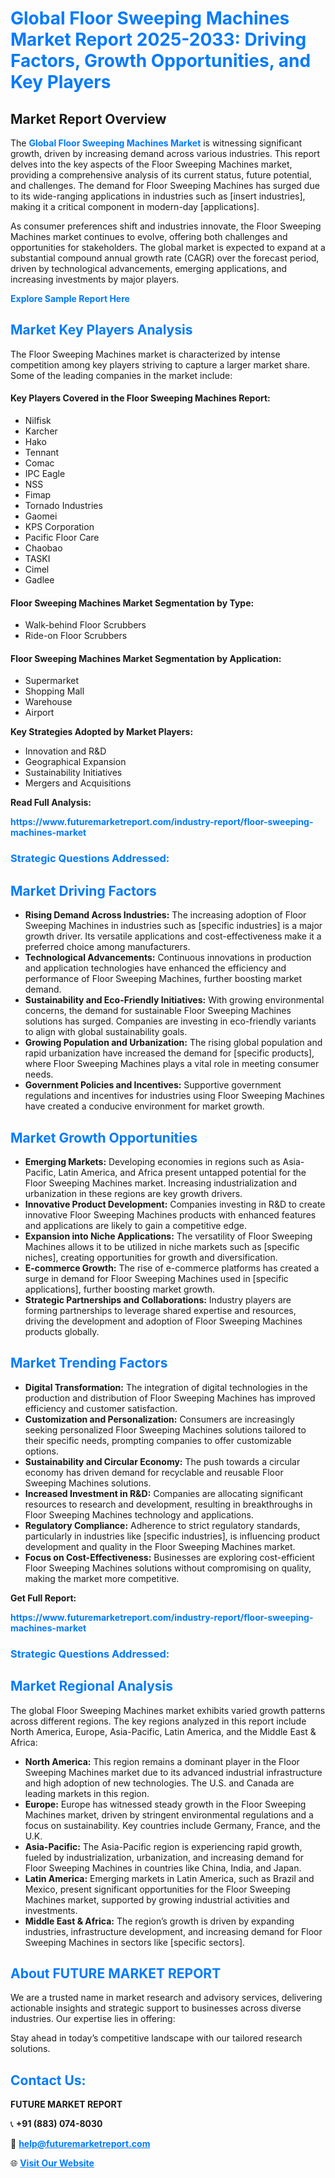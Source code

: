 <h1 style="color: #007BFF;">Global Floor Sweeping Machines Market Report 2025-2033: Driving Factors, Growth Opportunities, and Key Players</h1>

<section id="overview">
<h2>Market Report Overview</h2>
<p>The <a href="https://www.futuremarketreport.com/industry-report/floor-sweeping-machines-market" style="color: #007BFF; text-decoration: none;"><strong>Global Floor Sweeping Machines Market</strong></a> is witnessing significant growth, driven by increasing demand across various industries. This report delves into the key aspects of the Floor Sweeping Machines market, providing a comprehensive analysis of its current status, future potential, and challenges. The demand for Floor Sweeping Machines has surged due to its wide-ranging applications in industries such as [insert industries], making it a critical component in modern-day [applications].</p>
<p>As consumer preferences shift and industries innovate, the Floor Sweeping Machines market continues to evolve, offering both challenges and opportunities for stakeholders. The global market is expected to expand at a substantial compound annual growth rate (CAGR) over the forecast period, driven by technological advancements, emerging applications, and increasing investments by major players.</p>
</section>

<section id="overview">
<p><a href="https://www.futuremarketreport.com/request-sample/reportId=62719" style="color: #007BFF; text-decoration: none;"><strong>Explore Sample Report Here</strong></a></p>
</section>

<section id="key-players">
<h2 style="color: #007BFF;">Market Key Players Analysis</h2>
<p>The Floor Sweeping Machines market is characterized by intense competition among key players striving to capture a larger market share. Some of the leading companies in the market include:</p>
<h4>Key Players Covered in the Floor Sweeping Machines Report:</h4>
<ul><li>Nilfisk</li><li>Karcher</li><li>Hako</li><li>Tennant</li><li>Comac</li><li>IPC Eagle</li><li>NSS</li><li>Fimap</li><li>Tornado Industries</li><li>Gaomei</li><li>KPS Corporation</li><li>Pacific Floor Care</li><li>Chaobao</li><li>TASKI</li><li>Cimel</li><li>Gadlee</li></ul>
<h4>Floor Sweeping Machines Market Segmentation by Type:</h4>
<ul><li>Walk-behind Floor Scrubbers</li><li>Ride-on Floor Scrubbers</li></ul>

<h4>Floor Sweeping Machines Market Segmentation by Application:</h4>
<ul><li>Supermarket</li><li>Shopping Mall</li><li>Warehouse</li><li>Airport</li></ul>
<p><strong>Key Strategies Adopted by Market Players:</strong></p>
<ul>
<li>Innovation and R&D</li>
<li>Geographical Expansion</li>
<li>Sustainability Initiatives</li>
<li>Mergers and Acquisitions</li>
</ul>
</section>

<section>
<p><strong>Read Full Analysis: </strong></p><a href="https://www.futuremarketreport.com/industry-report/floor-sweeping-machines-market" style="color: #007BFF; text-decoration: none;"><strong>https://www.futuremarketreport.com/industry-report/floor-sweeping-machines-market</strong></a>
<h3 style="color: #007BFF;">Strategic Questions Addressed:</h3>
</section>

<section id="driving-factors">
<h2 style="color: #007BFF;">Market Driving Factors</h2>
<ul>
<li><strong>Rising Demand Across Industries:</strong> The increasing adoption of Floor Sweeping Machines in industries such as [specific industries] is a major growth driver. Its versatile applications and cost-effectiveness make it a preferred choice among manufacturers.</li>
<li><strong>Technological Advancements:</strong> Continuous innovations in production and application technologies have enhanced the efficiency and performance of Floor Sweeping Machines, further boosting market demand.</li>
<li><strong>Sustainability and Eco-Friendly Initiatives:</strong> With growing environmental concerns, the demand for sustainable Floor Sweeping Machines solutions has surged. Companies are investing in eco-friendly variants to align with global sustainability goals.</li>
<li><strong>Growing Population and Urbanization:</strong> The rising global population and rapid urbanization have increased the demand for [specific products], where Floor Sweeping Machines plays a vital role in meeting consumer needs.</li>
<li><strong>Government Policies and Incentives:</strong> Supportive government regulations and incentives for industries using Floor Sweeping Machines have created a conducive environment for market growth.</li>
</ul>
</section>

<section id="growth-opportunities">
<h2 style="color: #007BFF;">Market Growth Opportunities</h2>
<ul>
<li><strong>Emerging Markets:</strong> Developing economies in regions such as Asia-Pacific, Latin America, and Africa present untapped potential for the Floor Sweeping Machines market. Increasing industrialization and urbanization in these regions are key growth drivers.</li>
<li><strong>Innovative Product Development:</strong> Companies investing in R&D to create innovative Floor Sweeping Machines products with enhanced features and applications are likely to gain a competitive edge.</li>
<li><strong>Expansion into Niche Applications:</strong> The versatility of Floor Sweeping Machines allows it to be utilized in niche markets such as [specific niches], creating opportunities for growth and diversification.</li>
<li><strong>E-commerce Growth:</strong> The rise of e-commerce platforms has created a surge in demand for Floor Sweeping Machines used in [specific applications], further boosting market growth.</li>
<li><strong>Strategic Partnerships and Collaborations:</strong> Industry players are forming partnerships to leverage shared expertise and resources, driving the development and adoption of Floor Sweeping Machines products globally.</li>
</ul>
</section>

<section id="trending-factors">
<h2 style="color: #007BFF;">Market Trending Factors</h2>
<ul>
<li><strong>Digital Transformation:</strong> The integration of digital technologies in the production and distribution of Floor Sweeping Machines has improved efficiency and customer satisfaction.</li>
<li><strong>Customization and Personalization:</strong> Consumers are increasingly seeking personalized Floor Sweeping Machines solutions tailored to their specific needs, prompting companies to offer customizable options.</li>
<li><strong>Sustainability and Circular Economy:</strong> The push towards a circular economy has driven demand for recyclable and reusable Floor Sweeping Machines solutions.</li>
<li><strong>Increased Investment in R&D:</strong> Companies are allocating significant resources to research and development, resulting in breakthroughs in Floor Sweeping Machines technology and applications.</li>
<li><strong>Regulatory Compliance:</strong> Adherence to strict regulatory standards, particularly in industries like [specific industries], is influencing product development and quality in the Floor Sweeping Machines market.</li>
<li><strong>Focus on Cost-Effectiveness:</strong> Businesses are exploring cost-efficient Floor Sweeping Machines solutions without compromising on quality, making the market more competitive.</li>
</ul>
</section>

<section>
<p><strong>Get Full Report: </strong></p><a href="https://www.futuremarketreport.com/industry-report/floor-sweeping-machines-market" style="color: #007BFF; text-decoration: none;"><strong>https://www.futuremarketreport.com/industry-report/floor-sweeping-machines-market</strong></a>
<h3 style="color: #007BFF;">Strategic Questions Addressed:</h3>
</section>


<section id="regional-analysis">
<h2 style="color: #007BFF;">Market Regional Analysis</h2>
<p>The global Floor Sweeping Machines market exhibits varied growth patterns across different regions. The key regions analyzed in this report include North America, Europe, Asia-Pacific, Latin America, and the Middle East & Africa:</p>
<ul>
<li><strong>North America:</strong> This region remains a dominant player in the Floor Sweeping Machines market due to its advanced industrial infrastructure and high adoption of new technologies. The U.S. and Canada are leading markets in this region.</li>
<li><strong>Europe:</strong> Europe has witnessed steady growth in the Floor Sweeping Machines market, driven by stringent environmental regulations and a focus on sustainability. Key countries include Germany, France, and the U.K.</li>
<li><strong>Asia-Pacific:</strong> The Asia-Pacific region is experiencing rapid growth, fueled by industrialization, urbanization, and increasing demand for Floor Sweeping Machines in countries like China, India, and Japan.</li>
<li><strong>Latin America:</strong> Emerging markets in Latin America, such as Brazil and Mexico, present significant opportunities for the Floor Sweeping Machines market, supported by growing industrial activities and investments.</li>
<li><strong>Middle East & Africa:</strong> The region’s growth is driven by expanding industries, infrastructure development, and increasing demand for Floor Sweeping Machines in sectors like [specific sectors].</li>
</ul>
</section>

<footer>
<h2 style="color: #007BFF;">About FUTURE MARKET REPORT</h2>
<p>We are a trusted name in market research and advisory services, delivering actionable insights and strategic support to businesses across diverse industries. Our expertise lies in offering:</p>

<p>Stay ahead in today’s competitive landscape with our tailored research solutions.</p>

<h2 style="color: #007BFF;">Contact Us:</h2>
<p><strong>FUTURE MARKET REPORT</strong></p>
<p>📞 <strong>+91 (883) 074-8030</strong></p>
<p>📧 <strong><a href="mailto:help@futuremarketreport.com" style="color: #007BFF;">help@futuremarketreport.com</a></strong></p>
<p>🌐 <strong><a href="https://www.futuremarketreport.com/" style="color: #007BFF;">Visit Our Website</a></strong></p>
</footer>